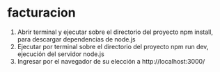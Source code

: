 # facturacion

1) Abrir terminal y ejecutar sobre el directorio del proyecto npm install, para descargar dependencias de node.js
2) Ejecutar por terminal sobre el directorio del proyecto npm run dev, ejecución del servidor node.js
3) Ingresar por el navegador de su elección a http://localhost:3000/ 

